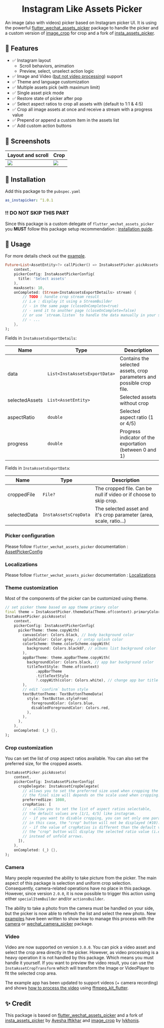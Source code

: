 <p align="center">
  <h1 align="center">Instagram Like Assets Picker</h1>
</p>

An image (also with videos) picker based on Instagram picker UI. It is using the powerful [flutter_wechat_assets_picker](https://pub.dev/packages/wechat_assets_picker)
package to handle the picker and a custom version of [image_crop](https://pub.dev/packages/image_crop) for crop and a fork of [insta_assets_picker](https://pub.dev/packages/insta_assets_picker).

## 🚀 Features

- ✅ Instagram layout
  - Scroll behaviors, animation
  - Preview, select, unselect action logic
- ✅ Image and Video ([but not video processing](#video)) support
- ✅ Theme and language customization
- ✅ Multiple assets pick (with maximum limit)
- ✅ Single asset pick mode
- ✅ Restore state of picker after pop
- ✅ Select aspect ratios to crop all assets with (default to 1:1 & 4:5)
- ✅ Crop all image assets at once and receive a stream with a progress value
- ✅ Prepend or append a custom item in the assets list
- ✅ Add custom action buttons

## 📸 Screenshots

| Layout and scroll                                                                                          | Crop                                                                                                            |
| ---------------------------------------------------------------------------------------------------------- | --------------------------------------------------------------------------------------------------------------- |
| ![](https://raw.githubusercontent.com/LeGoffMael/insta_assets_picker/main/example/screenshots/scroll.webp) | ![](https://raw.githubusercontent.com/LeGoffMael/insta_assets_picker/main/example/screenshots/crop-export.webp) |

## 📖 Installation

Add this package to the `pubspec.yaml`

```yaml
as_instapicker: ^1.0.1
```

### ‼️ DO NOT SKIP THIS PART

Since this package is a custom delegate of `flutter_wechat_assets_picker` you **MUST** follow this package setup recommendation : [installation guide](https://pub.dev/packages/wechat_assets_picker#preparing-for-use-).

## 👀 Usage

For more details check out the [example](https://github.com/AyeshaIftikhar/as_instapicker/blob/main/example/lib/main.dart).

```dart
Future<List<AssetEntity>?> callPicker() => InstaAssetPicker.pickAssets(
    context,
    pickerConfig: InstaAssetPickerConfig(
      title: 'Select assets'
    ),
    maxAssets: 10,
    onCompleted: (Stream<InstaAssetsExportDetails> stream) {
        // TODO : handle crop stream result
        // i.e : display it using a StreamBuilder
        // - in the same page (closeOnComplete=true)
        // - send it to another page (closeOnComplete=false)
        // or use `stream.listen` to handle the data manually in your state manager
        // - ...
    },
);
```

Fields in `InstaAssetsExportDetails`:

| Name           | Type                          | Description                                                           |
| -------------- | ----------------------------- | --------------------------------------------------------------------- |
| data           | `List<InstaAssetsExportData>` | Contains the selected assets, crop parameters and possible crop file. |
| selectedAssets | `List<AssetEntity>`           | Selected assets without crop                                          |
| aspectRatio    | `double`                      | Selected aspect ratio (1 or 4/5)                                      |
| progress       | `double`                      | Progress indicator of the exportation (between 0 and 1)               |

Fields in `InstaAssetsExportData`:

| Name         | Type                  | Description                                                        |
| ------------ | --------------------- | ------------------------------------------------------------------ |
| croppedFile  | `File?`               | The cropped file. Can be null if video or if choose to skip crop.  |
| selectedData | `InstaAssetsCropData` | The selected asset and it's crop parameter (area, scale, ratio...) |

### Picker configuration

Please follow `flutter_wechat_assets_picker` documentation : [AssetPickerConfig](https://pub.dev/packages/wechat_assets_picker#usage-)

### Localizations

Please follow `flutter_wechat_assets_picker` documentation : [Localizations](https://pub.dev/packages/wechat_assets_picker#localizations)

### Theme customization

Most of the components of the picker can be customized using theme.

```dart
// set picker theme based on app theme primary color
final theme = InstaAssetPicker.themeData(Theme.of(context).primaryColor);
InstaAssetPicker.pickAssets(
    context,
    pickerConfig: InstaAssetPickerConfig(
      pickerTheme: theme.copyWith(
        canvasColor: Colors.black, // body background color
        splashColor: Color.grey, // ontap splash color
        colorScheme: theme.colorScheme.copyWith(
          background: Colors.black87, // albums list background color
        ),
        appBarTheme: theme.appBarTheme.copyWith(
          backgroundColor: Colors.black, // app bar background color
          titleTextStyle: Theme.of(context)
              .appBarTheme
              .titleTextStyle
              ?.copyWith(color: Colors.white), // change app bar title text style to be like app theme
        ),
        // edit `confirm` button style
        textButtonTheme: TextButtonThemeData(
          style: TextButton.styleFrom(
            foregroundColor: Colors.blue,
            disabledForegroundColor: Colors.red,
          ),
        ),
      ),
    ),
    onCompleted: (_) {},
);
```

### Crop customization

You can set the list of crop aspect ratios available.
You can also set the preferred size, for the cropped assets.

```dart
InstaAssetPicker.pickAssets(
    context,
    pickerConfig: InstaAssetPickerConfig(
      cropDelegate: InstaAssetCropDelegate(
        // allows you to set the preferred size used when cropping the asset.
        // the final size will depends on the scale used when cropping.
        preferredSize: 1080,
        cropRatios: [
        // - allow you to set the list of aspect ratios selectable,
        // the default values are [1/1, 4/5] like instagram.
        // - if you want to disable cropping, you can set only one parameter,
        // in this case, the "crop" button will not be displayed (#10).
        // - if the value of cropRatios is different than the default value,
        // the "crop" button will display the selected ratio value (i.e.: 1:1)
        // instead of unfold arrows.
      ]),
    ),
    onCompleted: (_) {},
);
```

### Camera

Many people requested the ability to take picture from the picker.
The main aspect of this package is selection and uniform crop selection.
Consequently, camera-related operations have no place in this package.
However, since version `2.0.0`, it is now possible to trigger this action using either `specialItemBuilder` and/or `actionsBuilder`.

The ability to take a photo from the camera must be handled on your side, but the picker is now able to refresh the list and select the new photo.
New [examples](https://github.com/AyeshaIftikhar/as_instapicker/tree/main/example/lib/pages/camera) have been written to show how to manage this process with the [camera](https://pub.dev/packages/camera) or [wechat_camera_picker](https://pub.dev/packages/wechat_camera_picker) package.

### Video

Video are now supported on version `3.0.0`. You can pick a video asset and select the crop area directly in the picker.
However, as video processing is a heavy operation it is not handled by this package.
Which means you must handle it yourself. If you want to preview the video result, you can use the `InstaAssetCropTransform` which will transform the Image or VideoPlayer to fit the selected crop area.

The example app has been updated to support videos (+ camera recording) and shows [how to process the video](https://github.com/AyeshaIftikhar/as_instapicker/tree/main/example/lib/post_provider.dart#L84) using [ffmpeg_kit_flutter](https://pub.dev/packages/ffmpeg_kit_flutter).

## ✨ Credit

This package is based on [flutter_wechat_assets_picker](https://pub.dev/packages/wechat_assets_picker) and a fork of [insta_assets_picker](https://pub.dev/packages/insta_assets_picker) by [Ayesha Iftikhar](https://github.com/AyeshaIftikhar/as_instapicker) and [image_crop](https://pub.dev/packages/image_crop) by [lykhonis](https://github.com/lykhonis).
